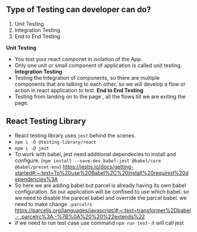
## Type of Testing can developer can do?
1. Unit Testing
2. Integration Testing
3. End to End Testing

**Unit Testing**
- You test your react componet in isolation of the App.
- Only one unit or small component of application is called unit testing.
**Integration Testing**
- Testing the Integration of components, so there are multiple components that are talking to each other, so we will develop a flow or action in react application to test.
**End to End Testing**
- Testing from landing on to the page , all the flows till we are exiting the page.

## React Testing Library
- React testing library uses `jest` behind the scenes.
- `npm i -D @testing-library/react`
- `npm i -D jest`
- To work with babel, jest need additional dependecies to install and configure. (`npm install --save-dev babel-jest @babel/core @babel/preset-env`) https://jestjs.io/docs/getting-started#:~:text=To%20use%20Babel%2C%20install%20required%20dependencies%3A
- So here we are adding babel but parcel is already having its own babel configuration. So our application will be confised to use which babel. so we need to disable the parecel babel and override the parcel babel. we need to make change `.parcelrc` https://parceljs.org/languages/javascript/#:~:text=transformer%2Dbabel.-,.parcelrc%3A,-%7B%0A%20%20%22extends%22
- if we need to run test case use command `npm run test`- it will call jest
